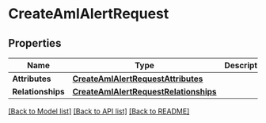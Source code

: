 # CreateAmlAlertRequest

## Properties
Name | Type | Description | Notes
------------ | ------------- | ------------- | -------------
**Attributes** | [**CreateAmlAlertRequestAttributes**](CreateAmlAlertRequestAttributes.md) |  | [optional] 
**Relationships** | [**CreateAmlAlertRequestRelationships**](CreateAmlAlertRequestRelationships.md) |  | [optional] 

[[Back to Model list]](../README.md#documentation-for-models) [[Back to API list]](../README.md#documentation-for-api-endpoints) [[Back to README]](../README.md)


